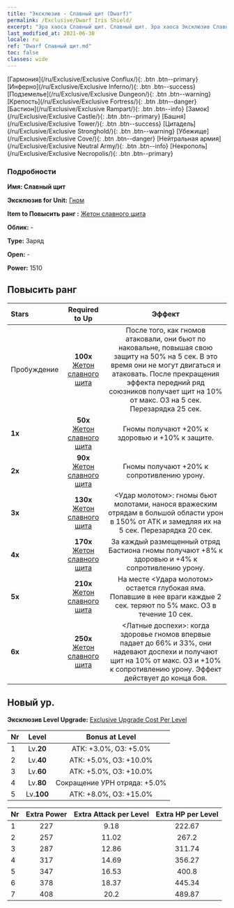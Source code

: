 ```yaml
---
title: "Эксклюзив - Славный щит (Dwarf)"
permalink: /Exclusive/Dwarf Iris Shield/
excerpt: "Эра хаоса Славный щит. Славный щит. Эра хаоса Эксклюзив Славный щит. Гном Эксклюзив."
last_modified_at: 2021-06-30
locale: ru
ref: "Dwarf Славный щит.md"
toc: false
classes: wide
---
```

 [Гармония](/ru/Exclusive/Exclusive Conflux/){: .btn .btn--primary} [Инферно](/ru/Exclusive/Exclusive Inferno/){: .btn .btn--success} [Подземелье](/ru/Exclusive/Exclusive Dungeon/){: .btn .btn--warning} [Крепость](/ru/Exclusive/Exclusive Fortress/){: .btn .btn--danger} [Бастион](/ru/Exclusive/Exclusive Rampart/){: .btn .btn--info} [Замок](/ru/Exclusive/Exclusive Castle/){: .btn .btn--primary} [Башня](/ru/Exclusive/Exclusive Tower/){: .btn .btn--success} [Цитадель](/ru/Exclusive/Exclusive Stronghold/){: .btn .btn--warning} [Убежище](/ru/Exclusive/Exclusive Cove/){: .btn .btn--danger} [Нейтральная армия](/ru/Exclusive/Exclusive Neutral Army/){: .btn .btn--info} [Некрополь](/ru/Exclusive/Exclusive Necropolis/){: .btn .btn--primary} 

### Подробности
 **Имя: Славный щит** 

 **Эксклюзив for Unit:** [Гном](/ru/units/Dwarf/) 

 **Item to Повысить ранг :** [Жетон славного щита](/ItemsRU/con_913/)

 **Облик:** -

 **Type:** Заряд

 **Open:** -

 **Power:** 1510

## Повысить ранг 

  |     Stars    |  Required to Up | Эффект |
  |:-------------|:---------------:|:---------------:|
  |  Пробуждение  | **100x** [Жетон славного щита](/ItemsRU/con_913/) | После того, как гномов атаковали, они бьют по наковальне, повышая свою защиту на 50% на 5 сек. В это время они не могут двигаться и атаковать. После прекращения эффекта передний ряд союзников получает щит на 10% от макс. ОЗ на 5 сек. Перезарядка 25 сек. |
  | **1x** <i class="fas fa-star"/> | **50x** [Жетон славного щита](/ItemsRU/con_913/) | Гномы получают +20% к здоровью и +10% к защите. |
  | **2x** <i class="fas fa-star"/> | **90x** [Жетон славного щита](/ItemsRU/con_913/) | Гномы получают +20% к сопротивлению урону. |
  | **3x** <i class="fas fa-star"/> | **130x** [Жетон славного щита](/ItemsRU/con_913/) | <Удар молотом>: гномы бьют молотами, нанося вражеским отрядам в большой области урон в 150% от АТК и замедляя их на 5 сек. Перезарядка 20 сек. |
  | **4x** <i class="fas fa-star"/> | **170x** [Жетон славного щита](/ItemsRU/con_913/) | За каждый размещенный отряд Бастиона гномы получают +8% к здоровью и +4% к сопротивлению урону. |
  | **5x** <i class="fas fa-star"/> | **210x** [Жетон славного щита](/ItemsRU/con_913/) | На месте <Удара молотом> остается глубокая яма. Попавшие в нее враги каждые 2 сек. теряют по 5% макс. ОЗ в течение 10 сек. |
  | **6x** <i class="fas fa-star"/> | **250x** [Жетон славного щита](/ItemsRU/con_913/) | <Латные доспехи>: когда здоровье гномов впервые падает до 66% и 33%, они надевают доспехи и получают щит на 10% от макс. ОЗ и +10% к сопротивлению урону. Эффект действует до конца боя. |


## Новый ур.
 **Эксклюзив Level Upgrade:** [Exclusive Upgrade Cost Per Level](/Exclusive/ExclusiveUpgradeCostPerLevel/)

  |  Nr  |   Level  | Bonus at Level |
  |:-----|:--------:|:--------------:|
  | 1 | Lv.**20** | АТК: +3.0%, ОЗ: +5.0% |
  | 2 | Lv.**40** | АТК: +5.0%, ОЗ: +10.0% |
  | 3 | Lv.**60** | АТК: +5.0%, ОЗ: +10.0% |
  | 4 | Lv.**80** | Сокращение УРН отряда: +5.0% |
  | 5 | Lv.**100** | АТК: +8.0%, ОЗ: +15.0% |


  |  Nr  |  Extra Power | Extra Attack per Level | Extra HP per Level |
  |:-----|:--------:|:--------:|:--------:|
  | 1 | 227 | 9.18 | 222.67 |
  | 2 | 257 | 11.02 | 267.2 |
  | 3 | 287 | 12.86 | 311.74 |
  | 4 | 317 | 14.69 | 356.27 |
  | 5 | 347 | 16.53 | 400.8 |
  | 6 | 378 | 18.37 | 445.34 |
  | 7 | 408 | 20.2 | 489.87 |


